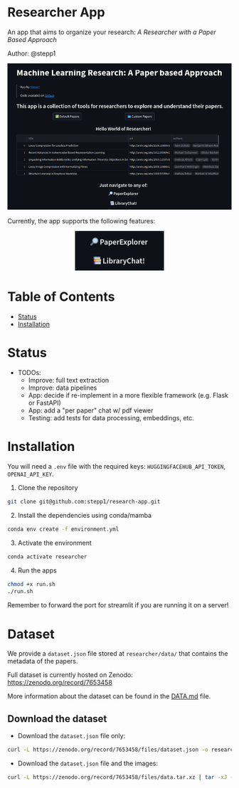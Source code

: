 # Researcher App
An app that aims to organize your research: *A Researcher with a Paper Based Approach*

Author: @stepp1


<center> <img src="./app/assets/images/app.png" width="1000px"></img></center>

Currently, the app supports the following features:

<center> <img src="./app/assets/images/tools.png" width="200px"></img></center>


# Table of Contents
- [Status](#status)
- [Installation](#installation)

# Status
- TODOs:
  - Improve: full text extraction
  - Improve: data pipelines
  - App: decide if re-implement in a more flexible framework (e.g. Flask or FastAPI)
  - App: add a "per paper" chat w/ pdf viewer
  - Testing: add tests for data processing, embeddings, etc.

# Installation

You will need a `.env` file with the required keys: `HUGGINGFACEHUB_API_TOKEN`, `OPENAI_API_KEY`.

1. Clone the repository
```bash
git clone git@github.com:stepp1/research-app.git
``` 

2. Install the dependencies using conda/mamba
```bash
conda env create -f environment.yml
```

3. Activate the environment
```bash
conda activate researcher
```

4. Run the apps
```bash
chmod +x run.sh
./run.sh
```

Remember to forward the port for streamlit if you are running it on a server!

# Dataset

We provide a `dataset.json` file stored at `researcher/data/` that contains the metadata of the papers.

Full dataset is currently hosted on Zenodo: https://zenodo.org/record/7653458

More information about the dataset can be found in the [DATA.md](./DATA.md) file.

## Download the dataset

- Download the `dataset.json` file only:
```bash
curl -L https://zenodo.org/record/7653458/files/dataset.json -o researcher/data/dataset.json
``` 

- Download the `dataset.json` file and the images:
```bash
curl -L https://zenodo.org/record/7653458/files/data.tar.xz | tar -xJ -C researcher/data/
```